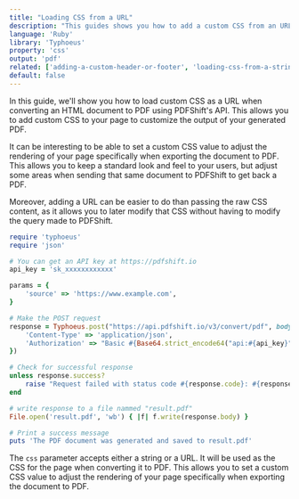 ```yaml
---
title: "Loading CSS from a URL"
description: "This guides shows you how to add a custom CSS from an URL onto your document to customize the output of your generated PDF. Follow this guides to learn how to do it using Ruby and the Typhoeus library and see how it can quickly be implemented using the PDFShift's API."
language: 'Ruby'
library: 'Typhoeus'
property: 'css'
output: 'pdf'
related: ['adding-a-custom-header-or-footer', 'loading-css-from-a-string', 'loading-javascript-from-a-string', 'loading-javascript-from-a-url']
default: false
---
```


In this guide, we'll show you how to load custom CSS as a URL when converting an HTML document to PDF using PDFShift's API. This allows you to add custom CSS to your page to customize the output of your generated PDF.

It can be interesting to be able to set a custom CSS value to adjust the rendering of your page specifically when exporting the document to PDF.
This allows you to keep a standard look and feel to your users, but adjust some areas when sending that same document to PDFShift to get back a PDF.

Moreover, adding a URL can be easier to do than passing the raw CSS content, as it allows you to later modify that CSS without having to modify the query made to PDFShift.

```ruby
require 'typhoeus'
require 'json'

# You can get an API key at https://pdfshift.io
api_key = 'sk_xxxxxxxxxxxx'

params = {
    'source' => 'https://www.example.com',
}

# Make the POST request
response = Typhoeus.post("https://api.pdfshift.io/v3/convert/pdf", body: params.to_json, headers: {
    'Content-Type' => 'application/json',
    'Authorization' => "Basic #{Base64.strict_encode64("api:#{api_key}")}"
})

# Check for successful response
unless response.success?
    raise "Request failed with status code #{response.code}: #{response.body}"
end

# write response to a file nammed "result.pdf"
File.open('result.pdf', 'wb') { |f| f.write(response.body) }

# Print a success message
puts 'The PDF document was generated and saved to result.pdf'
```

The `css` parameter accepts either a string or a URL. It will be used as the CSS for the page when converting it to PDF. This allows you to set a custom CSS value to adjust the rendering of your page specifically when exporting the document to PDF.